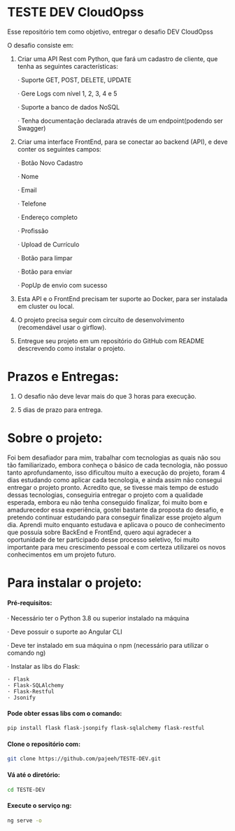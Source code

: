 
# TESTE DEV CloudOpss

Esse repositório tem como objetivo, entregar o desafio DEV CloudOpss

O desafio consiste em:

1. Criar uma API Rest com Python, que fará um cadastro de cliente, que tenha as seguintes características:
    
    · Suporte GET, POST, DELETE, UPDATE

    · Gere Logs com nível 1, 2, 3, 4 e 5

    · Suporte a banco de dados NoSQL

    · Tenha documentação declarada através de um endpoint(podendo ser Swagger)

2. Criar uma interface FrontEnd, para se conectar ao backend (API), e deve conter os seguintes campos:

    · Botão Novo Cadastro
    
    · Nome
    
    · Email
    
    · Telefone
    
    · Endereço completo
    
    · Profissão
    
    · Upload de Currículo
    
    · Botão para limpar

    · Botão para enviar
    
    · PopUp de envio com sucesso

3. Esta API e o FrontEnd precisam ter suporte ao Docker, para ser instalada em cluster ou local.

4. O projeto precisa seguir com circuito de desenvolvimento (recomendável usar o girflow).

5. Entregue seu projeto em um repositório do GitHub com README descrevendo como instalar o projeto.

# Prazos e Entregas:

1. O desafio não deve levar mais do que 3 horas para execução.

2. 5 dias de prazo para entrega.


# Sobre o projeto:

Foi bem desafiador para mim, trabalhar com tecnologias as quais não sou tão familiarizado, embora
conheça o básico de cada tecnologia, não possuo tanto aprofundamento, isso dificultou muito a execução
do projeto, foram 4 dias estudando como aplicar cada tecnologia, e ainda assim não consegui entregar o
projeto pronto. Acredito que, se tivesse mais tempo de estudo dessas tecnologias, conseguiria entregar
o projeto com a qualidade esperada, embora eu não tenha conseguido finalizar, foi muito bom e amadurecedor
essa experiência, gostei bastante da proposta do desafio, e pretendo continuar estudando para conseguir
finalizar esse projeto algum dia. Aprendi muito enquanto estudava e aplicava o pouco de conhecimento que
possuía sobre BackEnd e FrontEnd, quero aqui agradecer a oportunidade de ter participado desse processo
seletivo, foi muito importante para meu crescimento pessoal e com certeza utilizarei os novos conhecimentos
em um projeto futuro.

# Para instalar o projeto:

#### Pré-requisitos: 

· Necessário ter o Python 3.8 ou superior instalado na máquina

· Deve possuir o suporte ao Angular CLI

· Deve ter instalado em sua máquina o npm (necessário para utilizar o comando ng)

· Instalar as libs do Flask:

    · Flask
    · Flask-SQLAlchemy
    · Flask-Restful
    · Jsonify

#### Pode obter essas libs com o comando:
```bash
pip install flask flask-jsonpify flask-sqlalchemy flask-restful
```

#### Clone o repositório com:
```bash
git clone https://github.com/pajeeh/TESTE-DEV.git
```
#### Vá até o diretório:
```bash
cd TESTE-DEV
```
#### Execute o serviço ng:
```bash
ng serve -o
```
